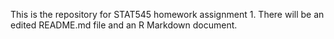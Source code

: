 This is the repository for STAT545 homework assignment 1. There will be an edited README.md file and an R Markdown document.
